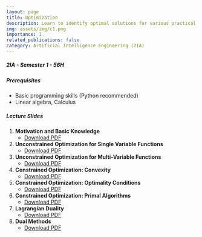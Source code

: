 ```yaml
---
layout: page
title: Optimization
description: Learn to identify optimal solutions for various practical problems by formulating objective functions and applying a range of optimization methods, both with and without constraints.
img: assets/img/c1.png
importance: 1
related_publications: false
category: Artificial Intelligence Engineering (2IA)
---
```


#####  2IA - Semester 1 - 56H
##### **Prerequisites**
- Basic programming skills (Python recommended)
- Linear algebra, Calculus

##### **Lecture Slides**
1. **Motivation and Basic Knowledge**
   - [Download PDF](../../assets/cours/optimisation/chapitre1.pdf)
2. **Unconstrained Optimization for Single Variable Functions**
   - [Download PDF](../../assets/cours/optimisation/chapitre2.pdf)
3. **Unconstrained Optimization for Multi-Variable Functions**
   - [Download PDF](../../assets/cours/optimisation/chapitre3.pdf)
4. **Constrained Optimization: Convexity**
   - [Download PDF](../../assets/cours/optimisation/chapitre4.pdf)
5. **Constrained Optimization: Optimality Conditions**
   - [Download PDF](../../assets/cours/optimisation/chapitre5.pdf)
6. **Constrained Optimization: Primal Algorithms**
   - [Download PDF](../../assets/cours/optimisation/chapitre6.pdf)
7. **Lagrangian Duality**
   - [Download PDF](../../assets/cours/optimisation/chapitre7.pdf)
8. **Dual Methods**
   - [Download PDF](../../assets/cours/optimisation/chapitre8.pdf)
